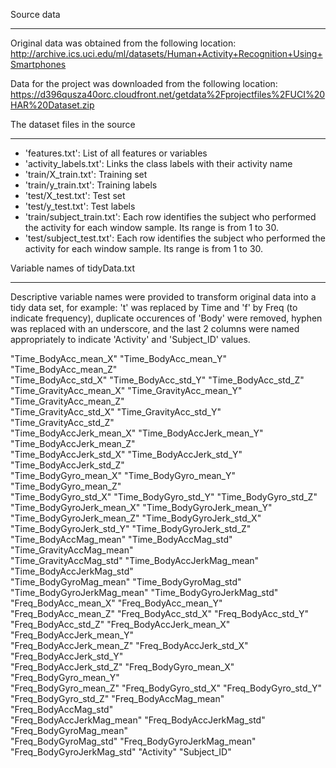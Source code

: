 Source data

------------
Original data was obtained from the following location:
http://archive.ics.uci.edu/ml/datasets/Human+Activity+Recognition+Using+Smartphones 

Data for the project was downloaded from the following location:
https://d396qusza40orc.cloudfront.net/getdata%2Fprojectfiles%2FUCI%20HAR%20Dataset.zip 

The dataset files in the source

--------------------------------
- 'features.txt': List of all features or variables
- 'activity_labels.txt': Links the class labels with their activity name
- 'train/X_train.txt': Training set
- 'train/y_train.txt': Training labels
- 'test/X_test.txt': Test set
- 'test/y_test.txt': Test labels
- 'train/subject_train.txt': Each row identifies the subject who performed the activity for each window sample. Its range is from 1 to 30. 
- 'test/subject_test.txt': Each row identifies the subject who performed the activity for each window sample. Its range is from 1 to 30. 

Variable names of tidyData.txt

-------------------------------
Descriptive variable names were provided to transform original data into a tidy data set, for example: 't' was replaced by Time and 'f' by Freq (to indicate frequency), duplicate occurences of 'Body' were removed, hyphen was replaced with an underscore, and the last 2 columns were named appropriately to indicate 'Activity' and 'Subject_ID' values.

"Time_BodyAcc_mean_X"       "Time_BodyAcc_mean_Y"       "Time_BodyAcc_mean_Z"      
"Time_BodyAcc_std_X"        "Time_BodyAcc_std_Y"        "Time_BodyAcc_std_Z"       
"Time_GravityAcc_mean_X"    "Time_GravityAcc_mean_Y"    "Time_GravityAcc_mean_Z"   
"Time_GravityAcc_std_X"     "Time_GravityAcc_std_Y"     "Time_GravityAcc_std_Z"    
"Time_BodyAccJerk_mean_X"   "Time_BodyAccJerk_mean_Y"   "Time_BodyAccJerk_mean_Z"  
"Time_BodyAccJerk_std_X"    "Time_BodyAccJerk_std_Y"    "Time_BodyAccJerk_std_Z"   
"Time_BodyGyro_mean_X"      "Time_BodyGyro_mean_Y"      "Time_BodyGyro_mean_Z"     
"Time_BodyGyro_std_X"       "Time_BodyGyro_std_Y"       "Time_BodyGyro_std_Z"      
"Time_BodyGyroJerk_mean_X"  "Time_BodyGyroJerk_mean_Y"  "Time_BodyGyroJerk_mean_Z" 
"Time_BodyGyroJerk_std_X"   "Time_BodyGyroJerk_std_Y"   "Time_BodyGyroJerk_std_Z"  
"Time_BodyAccMag_mean"      "Time_BodyAccMag_std"       "Time_GravityAccMag_mean"  
"Time_GravityAccMag_std"    "Time_BodyAccJerkMag_mean"  "Time_BodyAccJerkMag_std"  
"Time_BodyGyroMag_mean"     "Time_BodyGyroMag_std"      "Time_BodyGyroJerkMag_mean"
"Time_BodyGyroJerkMag_std"  "Freq_BodyAcc_mean_X"       "Freq_BodyAcc_mean_Y"      
"Freq_BodyAcc_mean_Z"       "Freq_BodyAcc_std_X"        "Freq_BodyAcc_std_Y"       
"Freq_BodyAcc_std_Z"        "Freq_BodyAccJerk_mean_X"   "Freq_BodyAccJerk_mean_Y"  
"Freq_BodyAccJerk_mean_Z"   "Freq_BodyAccJerk_std_X"    "Freq_BodyAccJerk_std_Y"   
"Freq_BodyAccJerk_std_Z"    "Freq_BodyGyro_mean_X"      "Freq_BodyGyro_mean_Y"     
"Freq_BodyGyro_mean_Z"      "Freq_BodyGyro_std_X"       "Freq_BodyGyro_std_Y"      
"Freq_BodyGyro_std_Z"       "Freq_BodyAccMag_mean"      "Freq_BodyAccMag_std"      
"Freq_BodyAccJerkMag_mean"  "Freq_BodyAccJerkMag_std"   "Freq_BodyGyroMag_mean"    
"Freq_BodyGyroMag_std"      "Freq_BodyGyroJerkMag_mean" "Freq_BodyGyroJerkMag_std" 
"Activity"                  "Subject_ID"    

